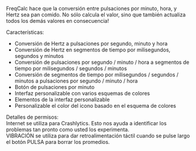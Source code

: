 FreqCalc hace que la conversión entre pulsaciones por minuto, hora, y Hertz sea pan comido. No sólo calcula el valor, sino que también actualiza todos los demás valores en consecuencia!  

Características:  
- Conversión de Hertz a pulsaciones por segundo, minuto y hora  
- Conversión de Hertz en segmentos de tiempo por milisegundos, segundos y minutos  
- Conversión de pulsaciones por segundo / minuto / hora a segmentos de tiempo por milisegundos / segundos / minutos  
- Conversión de segmentos de tiempo por milisegundos / segundos / minutos a pulsaciones por segundo / minuto / hora  
- Botón de pulsaciones por minuto  
- Interfaz personalizable con varios esquemas de colores  
- Elementos de la interfaz personalizable  
- Personalizable el color del icono basado en el esquema de colores  
  
Detalles de permisos:  
Internet se utiliza para Crashlytics. Esto nos ayuda a identificar los problemas tan pronto como usted los experimenta.  
VIBRACIÓN se utiliza para dar retroalimentación táctil cuando se pulse largo el botón PULSA para borrar los promedios.

